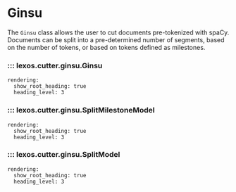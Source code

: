 # Ginsu

The `Ginsu` class allows the user to cut documents pre-tokenized with spaCy. Documents can be split into a pre-determined number of segments, based on the number of tokens, or based on tokens defined as milestones.

### ::: lexos.cutter.ginsu.Ginsu
    rendering:
      show_root_heading: true
      heading_level: 3

### ::: lexos.cutter.ginsu.SplitMilestoneModel
    rendering:
      show_root_heading: true
      heading_level: 3

### ::: lexos.cutter.ginsu.SplitModel
    rendering:
      show_root_heading: true
      heading_level: 3

